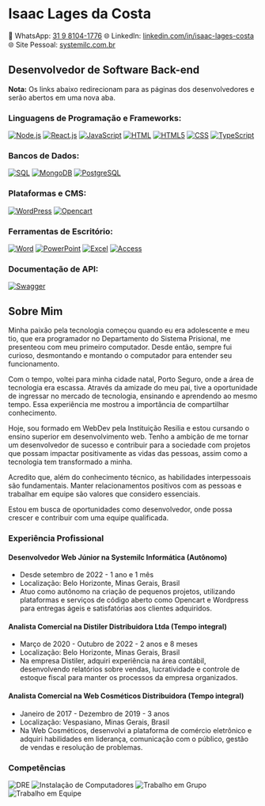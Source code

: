 # Isaac Lages da Costa

📱 WhatsApp: [31 9 8104-1776](https://wa.me/5531981041776)
🌐 LinkedIn: [linkedin.com/in/isaac-lages-costa](https://www.linkedin.com/in/isaac-lages-costa)
🌐 Site Pessoal: [systemilc.com.br](https://systemilc.com.br)

## Desenvolvedor de Software Back-end

**Nota:** Os links abaixo redirecionam para as páginas dos desenvolvedores e serão abertos em uma nova aba.

### Linguagens de Programação e Frameworks:

[![Node.js](https://img.shields.io/badge/Node.js-339933?logo=node.js&logoColor=white)](https://nodejs.org/)
[![React.js](https://img.shields.io/badge/React-61DAFB?logo=react&logoColor=white)](https://reactjs.org/)
[![JavaScript](https://img.shields.io/badge/JavaScript-F7DF1E?logo=javascript&logoColor=black)](https://developer.mozilla.org/en-US/docs/Web/JavaScript)
[![HTML](https://img.shields.io/badge/HTML-E34F26?logo=html5&logoColor=white)](https://developer.mozilla.org/en-US/docs/Web/HTML)
[![HTML5](https://img.shields.io/badge/HTML5-E34F26?logo=html5&logoColor=white)](https://developer.mozilla.org/en-US/docs/Web/HTML)
[![CSS](https://img.shields.io/badge/CSS-1572B6?logo=css3&logoColor=white)](https://developer.mozilla.org/en-US/docs/Web/CSS)
[![TypeScript](https://img.shields.io/badge/TypeScript-007ACC?logo=typescript&logoColor=white)](https://www.typescriptlang.org/)

### Bancos de Dados:

[![SQL](https://img.shields.io/badge/SQL-CC2927?logo=mysql&logoColor=white)](https://www.mysql.com/)
[![MongoDB](https://img.shields.io/badge/MongoDB-47A248?logo=mongodb&logoColor=white)](https://www.mongodb.com/)
[![PostgreSQL](https://img.shields.io/badge/PostgreSQL-336791?logo=postgresql&logoColor=white)](https://www.postgresql.org/)

### Plataformas e CMS:

[![WordPress](https://img.shields.io/badge/WordPress-21759B?logo=wordpress&logoColor=white)](https://wordpress.org/)
[![Opencart](https://img.shields.io/badge/OpenCart-FF6600?logo=opencart&logoColor=white)](https://www.opencart.com/)

### Ferramentas de Escritório:

[![Word](https://img.shields.io/badge/Word-2B579A?logo=microsoft-word&logoColor=white)](https://www.microsoft.com/en-us/microsoft-365/get-started-with-office-2019-2016-2013-2010)
[![PowerPoint](https://img.shields.io/badge/PowerPoint-B7472A?logo=microsoft-powerpoint&logoColor=white)](https://www.microsoft.com/en-us/microsoft-365/get-started-with-office-2019-2016-2013-2010)
[![Excel](https://img.shields.io/badge/Excel-217346?logo=microsoft-excel&logoColor=white)](https://www.microsoft.com/en-us/microsoft-365/get-started-with-office-2019-2016-2013-2010)
[![Access](https://img.shields.io/badge/Access-A4373A?logo=microsoft-access&logoColor=white)](https://www.microsoft.com/en-us/microsoft-365/get-started-with-office-2019-2016-2013-2010)

### Documentação de API:

[![Swagger](https://img.shields.io/badge/Swagger-85EA2D?logo=swagger&logoColor=black)](https://swagger.io/)

## Sobre Mim

Minha paixão pela tecnologia começou quando eu era adolescente e meu tio, que era programador no Departamento do Sistema Prisional, me presenteou com meu primeiro computador. Desde então, sempre fui curioso, desmontando e montando o computador para entender seu funcionamento.

Com o tempo, voltei para minha cidade natal, Porto Seguro, onde a área de tecnologia era escassa. Através da amizade do meu pai, tive a oportunidade de ingressar no mercado de tecnologia, ensinando e aprendendo ao mesmo tempo. Essa experiência me mostrou a importância de compartilhar conhecimento.

Hoje, sou formado em WebDev pela Instituição Resilia e estou cursando o ensino superior em desenvolvimento web. Tenho a ambição de me tornar um desenvolvedor de sucesso e contribuir para a sociedade com projetos que possam impactar positivamente as vidas das pessoas, assim como a tecnologia tem transformado a minha.

Acredito que, além do conhecimento técnico, as habilidades interpessoais são fundamentais. Manter relacionamentos positivos com as pessoas e trabalhar em equipe são valores que considero essenciais.

Estou em busca de oportunidades como desenvolvedor, onde possa crescer e contribuir com uma equipe qualificada.

### Experiência Profissional

#### Desenvolvedor Web Júnior na Systemilc Informática (Autônomo)

- Desde setembro de 2022 - 1 ano e 1 mês
- Localização: Belo Horizonte, Minas Gerais, Brasil
- Atuo como autônomo na criação de pequenos projetos, utilizando plataformas e serviços de código aberto como Opencart e Wordpress para entregas ágeis e satisfatórias aos clientes adquiridos.

#### Analista Comercial na Distiler Distribuidora Ltda (Tempo integral)

- Março de 2020 - Outubro de 2022 - 2 anos e 8 meses
- Localização: Belo Horizonte, Minas Gerais, Brasil
- Na empresa Distiler, adquiri experiência na área contábil, desenvolvendo relatórios sobre vendas, lucratividade e controle de estoque fiscal para manter os processos da empresa organizados.

#### Analista Comercial na Web Cosméticos Distribuidora (Tempo integral)

- Janeiro de 2017 - Dezembro de 2019 - 3 anos
- Localização: Vespasiano, Minas Gerais, Brasil
- Na Web Cosméticos, desenvolvi a plataforma de comércio eletrônico e adquiri habilidades em liderança, comunicação com o público, gestão de vendas e resolução de problemas.

### Competências

![DRE](https://img.shields.io/badge/DRE-008000?logo=dre&logoColor=white)
![Instalação de Computadores](https://img.shields.io/badge/Instala%C3%A7%C3%A3o%20de%20Computadores-006400?logo=computer-installation&logoColor=white)
![Trabalho em Grupo](https://img.shields.io/badge/Trabalho%20em%20Grupo-FF69B4?logo=group-work&logoColor=white)
![Trabalho em Equipe](https://img.shields.io/badge/Trabalho%20em%20Equipe-87CEEB?logo=teamwork&logoColor=white)
